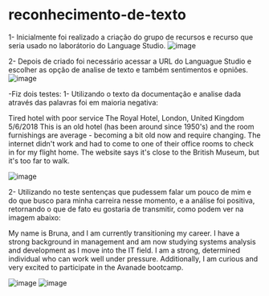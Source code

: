 # reconhecimento-de-texto

1- Inicialmente foi realizado a criação do grupo de recursos e recurso que seria usado no laborátorio do Language Studio.
![image](https://github.com/user-attachments/assets/61e706fb-b87c-4fcb-8220-45b30e911422)

2- Depois de criado foi necessário acessar a URL do Languague Studio e escolher as opção de analise de texto e também sentimentos e opniões.
![image](https://github.com/user-attachments/assets/ef0d2cea-936d-4b1e-a7a8-cff19c2c2b2c)

 -Fiz dois testes: 
1- Utilizando o texto da documentação e analise dada através das palavras foi em maioria negativa:
 
 Tired hotel with poor service
 The Royal Hotel, London, United Kingdom
 5/6/2018
 This is an old hotel (has been around since 1950's) and the room furnishings are average - becoming a bit old now and require changing. The internet didn't work and had to come to one of their office rooms to check in for my flight home. The website says it's close to the British Museum, but it's too far to walk.

![image](https://github.com/user-attachments/assets/77c3c0ca-e957-42ba-bd00-8c94ec7094fc)

2- Utilizando no teste sentenças que pudessem falar um pouco de mim e do que busco para minha carreira nesse momento, e a análise foi positiva, retornando o que de fato eu gostaria de transmitir, como podem ver na imagem abaixo:

My name is Bruna, and I am currently transitioning my career. I have a strong background in management and am now studying systems analysis and development as I move into the IT field. I am a strong, determined individual who can work well under pressure. Additionally, I am curious and very excited to participate in the Avanade bootcamp. 

![image](https://github.com/user-attachments/assets/53633158-d89a-437c-b642-cfff932e39f1)
![image](https://github.com/user-attachments/assets/284e4182-0c35-4da2-a6d4-578543a6c82d)






